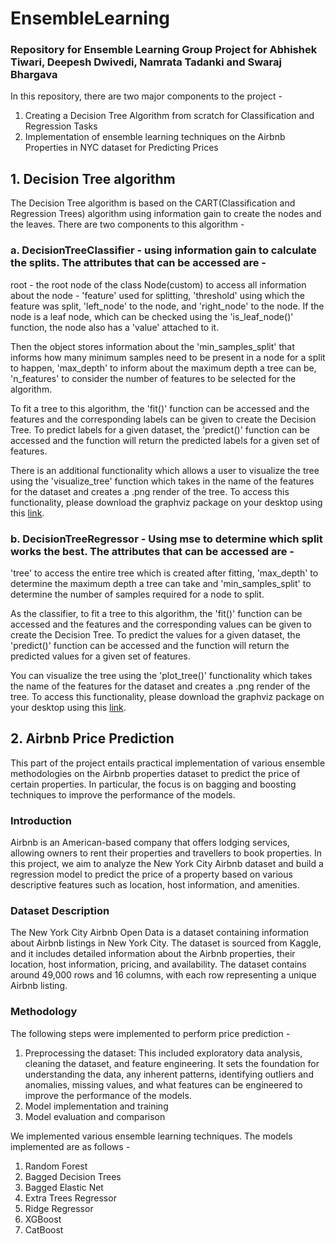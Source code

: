 # EnsembleLearning
### Repository for Ensemble Learning Group Project for Abhishek Tiwari, Deepesh Dwivedi, Namrata Tadanki and Swaraj Bhargava 

In this repository, there are two major components to the project - 

1. Creating a Decision Tree Algorithm from scratch for Classification and Regression Tasks 
2. Implementation of ensemble learning techniques on the Airbnb Properties in NYC dataset for Predicting Prices 

## 1. Decision Tree algorithm 
The Decision Tree algorithm is based on the CART(Classification and Regression Trees) algorithm using information gain to create the nodes and the leaves. There are two components to this algorithm -
### a. DecisionTreeClassifier - using information gain to calculate the splits. The attributes that can be accessed are - 

root - the root node of the class Node(custom) to access all information about the node - 'feature' used for splitting, 'threshold' using which the feature was split, 'left_node' to the node, and 'right_node' to the node. If the node is a leaf node, which can be checked using the 'is_leaf_node()' function, the node also has a 'value' attached to it. 

Then the object stores information about the 'min_samples_split' that informs how many minimum samples need to be present in a node for a split to happen, 'max_depth' to inform about the maximum depth a tree can be, 'n_features' to consider the number of features to be selected for the algorithm. 

To fit a tree to this algorithm, the 'fit()' function can be accessed and the features and the corresponding labels can be given to create the Decision Tree. To predict labels for a given dataset, the 'predict()' function can be accessed and the function will return the predicted labels for a given set of features. 

There is an additional functionality which allows a user to visualize the tree using the 'visualize_tree' function which takes in the name of the features for the dataset and creates a .png render of the tree. To access this functionality, please download the graphviz package on your desktop using this [link](https://graphviz.org/download/). 

### b. DecisionTreeRegressor - Using mse to determine which split works the best. The attributes that can be accessed are - 

'tree' to access the entire tree which is created after fitting, 'max_depth' to determine the maximum depth a tree can take and 'min_samples_split' to determine the number of samples required for a node to split. 

As the classifier, to fit a tree to this algorithm, the 'fit()' function can be accessed and the features and the corresponding values can be given to create the Decision Tree. To predict the values for a given dataset, the 'predict()' function can be accessed and the function will return the predicted values for a given set of features. 

You can visualize the tree using the 'plot_tree()' functionality which takes the name of the features for the dataset and creates a .png render of the tree. To access this functionality, please download the graphviz package on your desktop using this [link](https://graphviz.org/download/). 


## 2. Airbnb Price Prediction

This part of the project entails practical implementation of various ensemble methodologies on the Airbnb properties dataset to predict the price of certain properties. In particular, the focus is on bagging and boosting techniques to improve the performance of the models. 

### Introduction

Airbnb is an American-based company that offers lodging services, allowing owners to rent their properties and travellers to book properties. In this project, we aim to analyze the New York City Airbnb dataset and build a regression model to predict the price of a property based on various descriptive features such as location, host information, and amenities.

### Dataset Description

The New York City Airbnb Open Data is a dataset containing information about Airbnb listings in New York City. The dataset is sourced from Kaggle, and it includes detailed information about the Airbnb properties, their location, host information, pricing, and availability.
The dataset contains around 49,000 rows and 16 columns, with each row representing a unique Airbnb listing. 

### Methodology

The following steps were implemented to perform price prediction -
1. Preprocessing the dataset: This included exploratory data analysis, cleaning the dataset, and feature engineering. It sets the foundation for understanding the data, any inherent patterns, identifying outliers and anomalies, missing values, and what features can be engineered to improve the performance of the models.
2. Model implementation and training
3. Model evaluation and comparison

We implemented various ensemble learning techniques. The models implemented are as follows -
1. Random Forest
2. Bagged Decision Trees
3. Bagged Elastic Net
4. Extra Trees Regressor
5. Ridge Regressor
6. XGBoost
7. CatBoost

